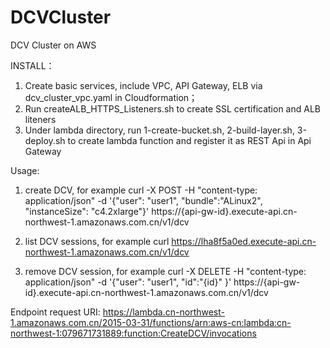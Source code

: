 # DCVCluster
DCV Cluster on AWS

INSTALL：
1. Create basic services, include VPC, API Gateway, ELB via dcv_cluster_vpc.yaml in Cloudformation；
2. Run createALB_HTTPS_Listeners.sh to create SSL certification and ALB liteners
3. Under lambda directory, run 1-create-bucket.sh, 2-build-layer.sh, 3-deploy.sh to create lambda function and register it as REST Api in Api Gateway

Usage:
1. create DCV, for example
curl -X POST -H "content-type: application/json" -d '{"user": "user1", "bundle":"ALinux2", "instanceSize": "c4.2xlarge"}' https://{api-gw-id}.execute-api.cn-northwest-1.amazonaws.com.cn/v1/dcv

2. list DCV sessions, for example
curl https://lha8f5a0ed.execute-api.cn-northwest-1.amazonaws.com.cn/v1/dcv

3. remove DCV session, for example
 curl -X DELETE -H "content-type: application/json" -d '{"user": "user1", "id":"{id}" }' https://{api-gw-id}.execute-api.cn-northwest-1.amazonaws.com.cn/v1/dcv

Endpoint request URI: https://lambda.cn-northwest-1.amazonaws.com.cn/2015-03-31/functions/arn:aws-cn:lambda:cn-northwest-1:079671731889:function:CreateDCV/invocations
